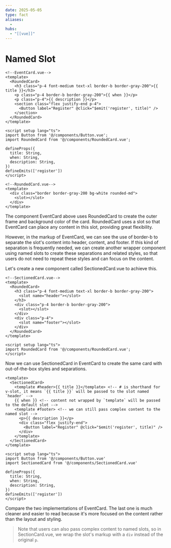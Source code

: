 ```yaml
---
date: 2025-05-05
type: fact
aliases:
  -
hubs:
  - "[[vue]]"
---
```


# Named Slot

```vue
<!--EventCard.vue-->
<template>
  <RoundedCard>
    <h3 class="p-4 font-medium text-xl border-b border-gray-200">{{ title }}</h3>
    <p class="p-4 border-b border-gray-200">{{ when }}</p>
    <p class="p-4">{{ description }}</p>
    <section class="flex justify-end p-4">
      <Button label="Register" @click="$emit('register', title)" />
    </section>
  </RoundedCard>
</template>

<script setup lang="ts">
import Button from '@/components/Button.vue';
import RoundedCard from '@/components/RoundedCard.vue';

defineProps({
  title: String,
  when: String,
  description: String,
})
defineEmits(['register'])
</script>
```
```vue
<!--RoundedCard.vue-->
<template>
  <div class="border border-gray-200 bg-white rounded-md">
    <slot></slot>
  </div>
</template>
```

The component EventCard above uses RoundedCard to create the outer frame and background color of the card. RoundedCard uses a slot so that EventCard can place any content in this slot, providing great flexibility.

However, in the markup of EventCard, we can see the use of border-b to separate the slot's content into header, content, and footer. If this kind of separation is frequently needed, we can create another wrapper component using named slots to create these separations and related styles, so that users do not need to repeat these styles and can focus on the content.

Let's create a new component called SectionedCard.vue to achieve this.

```vue
<!--SectionedCard.vue-->
<template>
  <RoundedCard>
    <h3 class="p-4 font-medium text-xl border-b border-gray-200">
      <slot name="header"></slot>
    </h3>
    <div class="p-4 border-b border-gray-200">
      <slot></slot>
    </div>
    <div class="p-4">
      <slot name="footer"></slot>
    </div>
  </RoundedCard>
</template>

<script setup lang="ts">
import RoundedCard from '@/components/RoundedCard.vue';
</script>
```

Now we can use SectionedCard in EventCard to create the same card with out-of-the-box styles and separations.

```vue
<template>
  <SectionedCard>
    <template #header>{{ title }}</template> <!-- # is shorthand for v-slot, it means `{{ title }}` will be passed to the slot named `header` -->
    {{ when }} <!-- content not wrapped by `template` will be passed to the default slot -->
    <template #footer> <!-- we can still pass complex content to the named slot -->
      <p>{{ description }}</p>
      <div class="flex justify-end">
        <Button label="Register" @click="$emit('register', title)" />
      </div>
    </template>
  </SectionedCard>
</template>

<script setup lang="ts">
import Button from '@/components/Button.vue'
import SectionedCard from '@/components/SectionedCard.vue'

defineProps({
  title: String,
  when: String,
  description: String,
})
defineEmits(['register'])
</script>
```

Compare the two implementations of EventCard. The last one is much cleaner and easier to read because it's more focused on the content rather than the layout and styling.

> Note that users can also pass complex content to named slots, so in SectionCard.vue, we wrap the slot's markup with a `div` instead of the original `p`.




